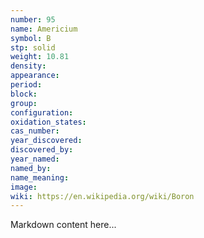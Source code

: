 ```yaml
---
number: 95
name: Americium
symbol: B
stp: solid
weight: 10.81
density:
appearance:
period:
block:
group:
configuration:
oxidation_states:
cas_number:
year_discovered:
discovered_by:
year_named:
named_by:
name_meaning:
image:
wiki: https://en.wikipedia.org/wiki/Boron
---
```


Markdown content here...
